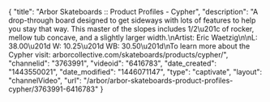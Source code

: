 {
    "title": "Arbor Skateboards :: Product Profiles - Cypher",
    "description": "A drop-through board designed to get sideways with lots of features to help you stay that way. This master of the slopes includes 1\/2\u201c of rocker, mellow tub concave, and a slightly larger width.\nArtist: Eric Waetzig\n\nL: 38.00\u201d W: 10.25\u201d WB: 30.50\u201d\nTo learn more about the Cypher visit: arborcollective.com\/skateboards\/products\/cypher\/",
    "channelid": "3763991",
    "videoid": "6416783",
    "date_created": "1443550021",
    "date_modified": "1446071147",
    "type": "captivate",
    "layout": "channelVideo",
    "url": "\/arbor\/arbor-skateboards-product-profiles-cypher\/3763991-6416783"
}